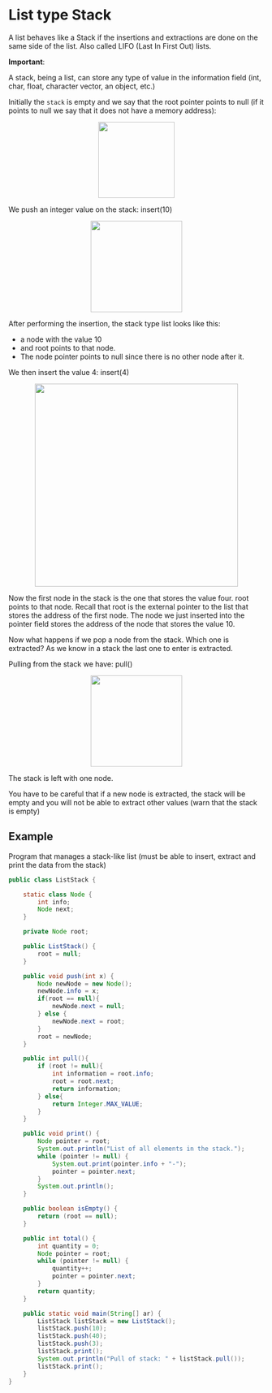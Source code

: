 # List type Stack

A list behaves like a Stack if the insertions and extractions are done on the same side of the list. Also called LIFO (Last In First Out) lists.

**Important**: 

A stack, being a list, can store any type of value in the information field (int, char, float, character vector, an object, etc.)

Initially the `stack` is empty and we say that the root pointer points to null (if it points to null we say that it does not have a memory address):

<p align="center">
<img width="150" src="https://user-images.githubusercontent.com/13514156/191837527-0506b0de-c2e3-417f-9ea4-4b2203b34932.png">
</p>

We push an integer value on the stack: insert(10)

<p align="center">
<img width="180" src="https://user-images.githubusercontent.com/13514156/191837827-49d47c6d-3ebb-4930-890d-956fc45eb397.png">
</p>

After performing the insertion, the stack type list looks like this: 
- a node with the value 10 
- and root points to that node. 
- The node pointer points to null since there is no other node after it.

We then insert the value 4: insert(4)

<p align="center">
<img width="400" src="https://user-images.githubusercontent.com/13514156/191838081-b053e18c-46aa-4371-8811-848a0b86476a.png">
</p>

Now the first node in the stack is the one that stores the value four. root points to that node. Recall that root is the external pointer to the list that stores the address of the first node. The node we just inserted into the pointer field stores the address of the node that stores the value 10.

Now what happens if we pop a node from the stack. Which one is extracted? As we know in a stack the last one to enter is extracted.

Pulling from the stack we have: pull()

<p align="center">
<img width="180" src="https://user-images.githubusercontent.com/13514156/191837827-49d47c6d-3ebb-4930-890d-956fc45eb397.png">
</p>

The stack is left with one node.

You have to be careful that if a new node is extracted, the stack will be empty and you will not be able to extract other values (warn that the stack is empty)


## Example

Program that manages a stack-like list (must be able to insert, extract and print the data from the stack)

```java
public class ListStack {

    static class Node {
        int info;
        Node next;
    }

    private Node root;

    public ListStack() {
        root = null;
    }

    public void push(int x) {
        Node newNode = new Node();
        newNode.info = x;
        if(root == null){
            newNode.next = null;
        } else {
            newNode.next = root;
        }
        root = newNode;
    }

    public int pull(){
        if (root != null){
            int information = root.info;
            root = root.next;
            return information;
        } else{
            return Integer.MAX_VALUE;
        }
    }

    public void print() {
        Node pointer = root;
        System.out.println("List of all elements in the stack.");
        while (pointer != null) {
            System.out.print(pointer.info + "-");
            pointer = pointer.next;
        }
        System.out.println();
    }

    public boolean isEmpty() {
        return (root == null);
    }

    public int total() {
        int quantity = 0;
        Node pointer = root;
        while (pointer != null) {
            quantity++;
            pointer = pointer.next;
        }
        return quantity;
    }

    public static void main(String[] ar) {
        ListStack listStack = new ListStack();
        listStack.push(10);
        listStack.push(40);
        listStack.push(3);
        listStack.print();
        System.out.println("Pull of stack: " + listStack.pull());
        listStack.print();
    }
}
```